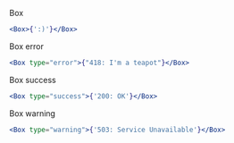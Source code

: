 Box

```jsx
<Box>{':)'}</Box>
```

Box error

```jsx
<Box type="error">{"418: I'm a teapot"}</Box>
```

Box success

```jsx
<Box type="success">{'200: OK'}</Box>
```

Box warning

```jsx
<Box type="warning">{'503: Service Unavailable'}</Box>
```
